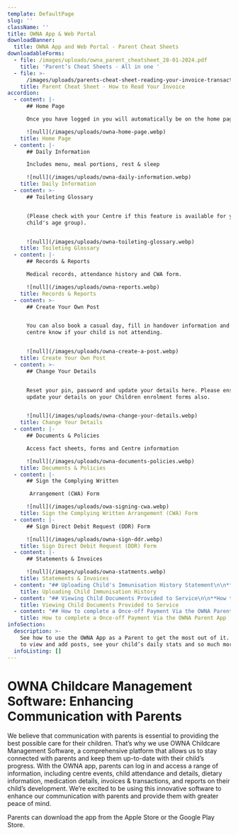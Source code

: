 ```yaml
---
template: DefaultPage
slug: ''
className: ''
title: OWNA App & Web Portal
downloadBanner:
  title: OWNA App and Web Portal - Parent Cheat Sheets
downloadableForms:
  - file: /images/uploads/owna_parent_cheatsheet_28-01-2024.pdf
    title: 'Parent’s Cheat Sheets - All in one '
  - file: >-
      /images/uploads/parents-cheat-sheet-reading-your-invoice-transactional-1-.pdf
    title: Parent Cheat Sheet - How to Read Your Invoice
accordion:
  - content: |-
      ## Home Page

      Once you have logged in you will automatically be on the home page.

      ![null](/images/uploads/owna-home-page.webp)
    title: Home Page
  - content: |-
      ## Daily Information

      Includes menu, meal portions, rest & sleep

      ![null](/images/uploads/owna-daily-information.webp)
    title: Daily Information
  - content: >-
      ## Toileting Glossary


      (Please check with your Centre if this feature is available for your
      child's age group).


      ![null](/images/uploads/owna-toileting-glossary.webp)
    title: Toileting Glossary
  - content: |-
      ## Records & Reports

      Medical records, attendance history and CWA form.

      ![null](/images/uploads/owna-reports.webp)
    title: Records & Reports
  - content: >-
      ## Create Your Own Post


      You can also book a casual day, fill in handover information and let your
      centre know if your child is not attending.


      ![null](/images/uploads/owna-create-a-post.webp)
    title: Create Your Own Post
  - content: >-
      ## Change Your Details


      Reset your pin, password and update your details here. Please ensure you
      update your details on your Children enrolment forms also.


      ![null](/images/uploads/owna-change-your-details.webp)
    title: Change Your Details
  - content: |-
      ## Documents & Policies

      Access fact sheets, forms and Centre information

      ![null](/images/uploads/owna-documents-policies.webp)
    title: Documents & Policies
  - content: |-
      ## Sign the Complying Written

       Arrangement (CWA) Form

      ![null](/images/uploads/owa-signing-cwa.webp)
    title: Sign the Complying Written Arrangement (CWA) Form
  - content: |-
      ## Sign Direct Debit Request (DDR) Form

      ![null](/images/uploads/owna-sign-ddr.webp)
    title: Sign Direct Debit Request (DDR) Form
  - content: |-
      ## Statements & Invoices

      ![null](/images/uploads/owna-statments.webp)
    title: Statements & Invoices
  - content: "## Uploading Child's Immunisation History Statement\n\n**Overview**\r\n\nParents are able to upload their child/rens Immunisation History directly on the app when they are completed. We recommend tracking your child immunisation due dates to avoid impacting your Child Care Subsidy entitlement. \r\n\nOnce uploaded, this will send the Centre an email advising you have updated. The will also automatically update the Immunisation Matrix for the Centre.\r\n\n**Upload**\r\n\n\U0001F4F1Open the menu (hamburger icon top left)\r\n\n1. Select a child\r\n2. Open the child menu (3 dot ellipsis button in the top right)\r\n3. Select Upload Immunisation Record\r\n4. Choose the Vaccination Period (select more than one if needed)\r\n5. Tap on the Camera Icon to take a photo of the Immunisation Record.\r\n6. Press the Arrow in the top right corner to upload\r\n\n![](/images/uploads/owna-immunisation-upload_02-02-2024.jpg)"
    title: Uploading Child Immunisation History
  - content: "## Viewing Child Documents Provided to Service\n\n**How to View What you have Uploaded)**\r\n\n\U0001F4F1Open the menu (hamburger icon top left)\r\n\n1. Select a child\r\n2. Open the child menu (3 dot ellipsis button in the top right)\r\n3. Select View Documents\r\n4. Select the Vaccination Record to Open and View\r\n\n![](/images/uploads/owna-immunisation-view_02-02-2024.jpg)"
    title: Viewing Child Documents Provided to Service
  - content: "## How to complete a Once-off Payment Via the OWNA Parent App\n\n\r\n\n1. \U0001F4F1 Use the hamburger icon in the top left corner (3 horizontal lines) to open the menu\r\n2. Select Statements/Invoices\r\n3. Press Make one off Payment\r\n4. Fill in payment details, amount to pay, and transaction description\r\n5. Press Make Payment\n\n![](/images/uploads/owna_-complete-a-once-off-payment-on-app.jpg)"
    title: How to complete a Once-off Payment Via the OWNA Parent App
infoSection:
  description: >-
    See how to use the OWNA App as a Parent to get the most out of it. Learn how
    to view and add posts, see your child’s daily stats and so much more.
  infoListing: []
---
```

# OWNA Childcare Management Software: Enhancing Communication with Parents

We believe that communication with parents is essential to providing the best possible care for their children. That’s why we use OWNA Childcare Management Software, a comprehensive platform that allows us to stay connected with parents and keep them up-to-date with their child’s progress. With the OWNA app, parents can log in and access a range of information, including centre events, child attendance and details, dietary information, medication details, invoices & transactions, and reports on their child’s development. We’re excited to be using this innovative software to enhance our communication with parents and provide them with greater peace of mind.

Parents can download the app from the Apple Store or the Google Play Store.
